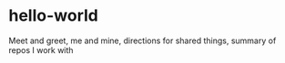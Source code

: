 # hello-world
Meet and greet, me and mine, directions for shared things, summary of repos I work with
